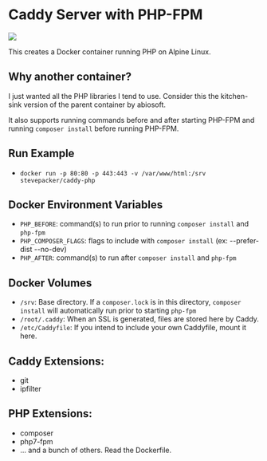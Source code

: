 # Caddy Server with PHP-FPM

[![](https://images.microbadger.com/badges/image/stevepacker/caddy-php7-newrelic.svg)](https://microbadger.com/images/stevepacker/caddy-php7-newrelic "Get your own image badge on microbadger.com")

This creates a Docker container running PHP on Alpine Linux.

## Why another container?  

I just wanted all the PHP libraries I tend to use.  Consider
this the kitchen-sink version of the parent container by abiosoft.

It also supports running commands before and after starting PHP-FPM and running 
`composer install` before running PHP-FPM.

## Run Example

- `docker run -p 80:80 -p 443:443 -v /var/www/html:/srv stevepacker/caddy-php`


## Docker Environment Variables

- `PHP_BEFORE`: command(s) to run prior to running `composer install` and `php-fpm`
- `PHP_COMPOSER_FLAGS`: flags to include with `composer install` (ex: --prefer-dist --no-dev)
- `PHP_AFTER`: command(s) to run after `composer install` and `php-fpm`

## Docker Volumes

- `/srv`: Base directory.  If a `composer.lock` is in this directory, 
    `composer install` will automatically run prior to starting `php-fpm`
- `/root/.caddy`: When an SSL is generated, files are stored here by Caddy.
- `/etc/Caddyfile`: If you intend to include your own Caddyfile, mount it here.

## Caddy Extensions:

- git
- ipfilter

## PHP Extensions:

- composer
- php7-fpm
- ... and a bunch of others.  Read the Dockerfile.

